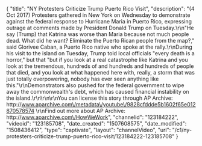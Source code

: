 {
    "title": "NY Protesters Criticize Trump Puerto Rico Visit",
    "description": "(4 Oct 2017) Protesters gathered in New York on Wednesday to demonstrate against the federal response to Hurricane Maria in Puerto Rico, expressing outrage at comments made by President Donald Trump on Tuesday.\r\n\"He say (Trump) that Katrina was worse than Maria because not much people dead. What did he want? Eliminate the Puerto Rican people from the map?,\" said Glorivee Caban, a Puerto Rico native who spoke at the rally.\r\nDuring his visit to the island on Tuesday, Trump told local officials \"every death is a horror,\" but that \"but if you look at a real catastrophe like Katrina and you look at the tremendous, hundreds of and hundreds and hundreds of people that died, and you look at what happened here with, really, a storm that was just totally overpowering, nobody has ever seen anything like this.\"\r\nDemonstrators also pushed for the federal government to wipe away the commonwealth's debt, which has caused financial instability on the island.\r\n\r\n\r\nYou can license this story through AP Archive: http:\/\/www.aparchive.com\/metadata\/youtube\/9828cfddde5b1602f65e012870578574 \r\nFind out more about AP Archive: http:\/\/www.aparchive.com\/HowWeWork",
    "channelid": "123184222",
    "videoid": "123185708",
    "date_created": "1507608575",
    "date_modified": "1508436412",
    "type": "captivate",
    "layout": "channelVideo",
    "url": "\/c1\/ny-protesters-criticize-trump-puerto-rico-visit\/123184222-123185708"
}